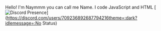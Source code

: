 Hello! I'm Naymmm you can call me Name. I code JavaScript and HTML
[![Discord Presence](https://lanyard-profile-readme.vercel.app/api/709236892687794216)](https://discord.com/users/709236892687794216theme=:dark?idlemessage=:No Status)
